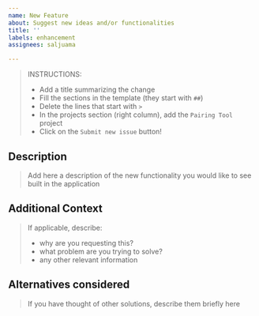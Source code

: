 ```yaml
---
name: New Feature
about: Suggest new ideas and/or functionalities
title: ''
labels: enhancement
assignees: saljuama

---
```


> INSTRUCTIONS:
> * Add a title summarizing the change
> * Fill the sections in the template (they start with `##`)
> * Delete the lines that start with `>`
> * In the projects section (right column), add the `Pairing Tool` project
> * Click on the `Submit new issue` button!


## Description 
> Add here a description of the new functionality 
> you would like to see built in the application

## Additional Context 
> If applicable, describe: 
> * why are you requesting this? 
> * what problem are you trying to solve? 
> * any other relevant information 

## Alternatives considered
> If you have thought of other solutions, describe them briefly here
